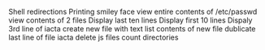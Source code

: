 Shell redirections
Printing smiley face
view entire contents of /etc/passwd
view contents of 2 files
Display last ten lines
Display first 10 lines
Dispaly 3rd line of iacta
create new file with text
list contents of new file
dublicate last line of file iacta
delete js files
count directories
